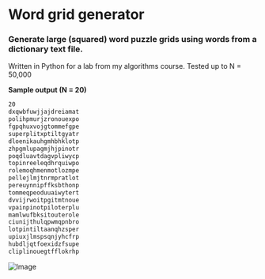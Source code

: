 # Word grid generator
### Generate large (squared) word puzzle grids using words from a dictionary text file.

Written in Python for a lab from my algorithms course. Tested up to N = 50,000

**Sample output (N = 20)**
```txt
20
dxqwbfuwjjajdreiamat
polihpmurjzronouexpo
fgpqhuxvojgtommefgpe
superplitxptiltgyatr
dloenikauhgmhbhklotp
zhpgmlupagmjhjpinotr
poqdluavtdagvpliwycp
topinreeleqdhrquiwpo
rolemoqhmenmotlozmpe
pellejlmjtnrmpratlot
pereuynnipffksbthonp
tommeqpeoduuaiwytert
dvvijrwoitpgitmtnoue
vpainpinotpiloterplu
mamlwufbksitouterole
ciunijthulqpwmqpnbro
lotpintiltaanqhzsper
upiuxjlmspsqnjyhcfrp
hubdljqtfoexidzfsupe
cliplinouegtfflokrhp
```

![Image](https://i.imgur.com/IOBY1iG.png)
